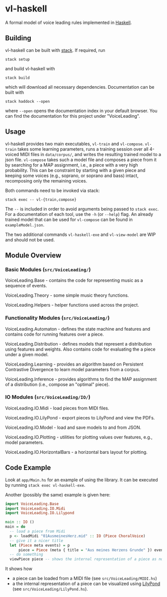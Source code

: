 # vl-haskell

A formal model of voice leading rules implemented in [Haskell](https://www.haskell.org/).

## Building

vl-haskell can be built with [stack](https://docs.haskellstack.org/en/stable/README/).
If required, run

    stack setup

and build vl-haskell with

    stack build

which will download all necessary dependencies.
Documentation can be built with

    stack haddock --open

where `--open` opens the documentation index in your default browser.
You can find the documentation for this project under "VoiceLeading".

## Usage

vl-haskell provides two main executables, `vl-train` and `vl-compose`.
`vl-train` takes some learning parameters, runs a training session over
all 4-voiced MIDI files in `data/corpus/`, and writes the resulting trained model
to a json file.
`vl-compose` takes such a model file and composes a piece from it by
searching for a MAP assignment, i.e., a piece with a very high probability.
This can be constraint by starting with a given piece and keeping some voices
(e.g., soprano, or soprano and bass) intact, recomposing only the remaining voices.

Both commands need to be invoked via stack:

    stack exec -- vl-{train,compose}

The `--` is included in order to avoid arguments being passed to `stack exec`.
For a documentation of each tool, use the `-h` (or `--help`) flag.
An already trained model that can be used for `vl-compose` can be found in `exampleModel.json`.

The two additional commands `vl-haskell-exe` and `vl-view-model`
are WIP and should not be used.

## Module Overview

### Basic Modules (`src/VoiceLeading/`)

VoiceLeading.Base - contains the code for representing music as
a sequence of events.

VoiceLeading.Theory - some simple music theory functions.

VoiceLeading.Helpers - helper functions used across the project.

### Functionality Modules (`src/VoiceLeading/`)

VoiceLeading.Automaton - defines the state machine and features
and contains code for running features over a piece.

VoiceLeading.Distribution - defines models that represent a
distribution using features and weights.
Also contains code for evaluating the a piece under a given model.

VoiceLeading.Learning - provides an algorithm based on
Persistent Contrastive Divergence to learn model parameters from a corpus.

VoiceLeading.Inference - provides algorithms to find the
MAP assignment of a distribution (i.e., compose an "optimal" piece).

### IO Modules (`src/VoiceLeading/IO/`)

VoiceLeading.IO.Midi - load pieces from MIDI files.

VoiceLeading.IO.LilyPond - export pieces to LilyPond and view the PDFs.

VoiceLeading.IO.Model - load and save models to and from JSON.

VoiceLeading.IO.Plotting - utilities for plotting values over features,
e.g., model parameters.

VoiceLeading.IO.HorizontalBars - a horizontal bars layout for plotting.

## Code Example

Look at `app/Main.hs` for an example of using the library.
It can be executed by running `stack exec vl-haskell-exe`.

Another (possibly the same) example is given here:
```haskell
import VoiceLeading.Base
import VoiceLeading.IO.Midi
import VoiceLeading.IO.Lilypond

main :: IO ()
main = do
  -- load a piece from Midi
  p <- loadMidi "01AusmeinesHerz.mid" :: IO (Piece ChoralVoice)
  -- give it a nicer title
  let (Piece meta events) = p
      piece = Piece (meta { title = "Aus meines Herzens Grunde" }) events
  -- do something
  viewPiece piece -- shows the internal representation of a piece as notes
```
It shows how
* a piece can be loaded from a MIDI file (see `src/VoiceLeading/MIDI.hs`)
* a the internal representation of a piece can be visualized using
  [LilyPond](http://lilypond.org/) (see `src/VoiceLeading/LilyPond.hs`).
